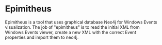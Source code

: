 # Epimitheus
Epimitheus is a tool that uses graphical database Neo4j for Windows Events visualization. The job of "epimitheus" is to read the initial XML from Windows Events viewer, create a new XML with the correct Event properties and import them to neo4j.
